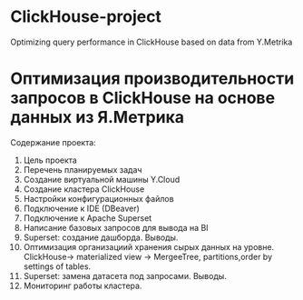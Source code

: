 # ClickHouse-project
Optimizing query performance in ClickHouse based on data from Y.Metrika
# Оптимизация производительности запросов в ClickHouse на основе данных из Я.Метрика
Содержание проекта:
1. Цель проекта
2. Перечень планируемых задач
3. Создание виртуальной машины Y.Cloud
4. Создание кластера ClickHouse
5. Настройки конфигурационных файлов
6. Подключение к IDE (DBeaver)
7. Подключение к Apache Superset
8. Написание базовых запросов для вывода на BI
9. Superset: создание дашборда. Выводы.
10. Оптимизация организациий хранения сырых данных на уровне.
    ClickHouse-> materialized view -> MergeeTree, partitions,order by settings of tables.
11. Superset: замена датасета под запросами. Выводы.
12. Мониторинг работы кластера.

